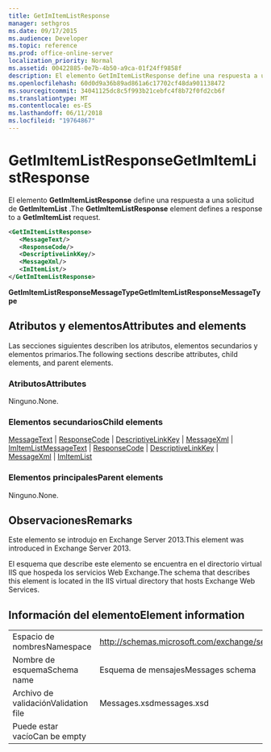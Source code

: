 ```yaml
---
title: GetImItemListResponse
manager: sethgros
ms.date: 09/17/2015
ms.audience: Developer
ms.topic: reference
ms.prod: office-online-server
localization_priority: Normal
ms.assetid: 00422885-0e7b-4b50-a9ca-01f24ff9858f
description: El elemento GetImItemListResponse define una respuesta a una solicitud de GetImItemList.
ms.openlocfilehash: 60d0d9a36b89ad861a6c17702cf48da901138472
ms.sourcegitcommit: 34041125dc8c5f993b21cebfc4f8b72f0fd2cb6f
ms.translationtype: MT
ms.contentlocale: es-ES
ms.lasthandoff: 06/11/2018
ms.locfileid: "19764867"
---
```

# <a name="getimitemlistresponse"></a><span data-ttu-id="f601b-103">GetImItemListResponse</span><span class="sxs-lookup"><span data-stu-id="f601b-103">GetImItemListResponse</span></span>

<span data-ttu-id="f601b-104">El elemento **GetImItemListResponse** define una respuesta a una solicitud de **GetImItemList** .</span><span class="sxs-lookup"><span data-stu-id="f601b-104">The **GetImItemListResponse** element defines a response to a **GetImItemList** request.</span></span> 
  
```XML
<GetImItemListResponse>
   <MessageText/>
   <ResponseCode/>
   <DescriptiveLinkKey/>
   <MessageXml/>
   <ImItemList/>
</GetImItemListResponse>
```

 <span data-ttu-id="f601b-105">**GetImItemListResponseMessageType**</span><span class="sxs-lookup"><span data-stu-id="f601b-105">**GetImItemListResponseMessageType**</span></span>
## <a name="attributes-and-elements"></a><span data-ttu-id="f601b-106">Atributos y elementos</span><span class="sxs-lookup"><span data-stu-id="f601b-106">Attributes and elements</span></span>

<span data-ttu-id="f601b-107">Las secciones siguientes describen los atributos, elementos secundarios y elementos primarios.</span><span class="sxs-lookup"><span data-stu-id="f601b-107">The following sections describe attributes, child elements, and parent elements.</span></span>
  
### <a name="attributes"></a><span data-ttu-id="f601b-108">Atributos</span><span class="sxs-lookup"><span data-stu-id="f601b-108">Attributes</span></span>

<span data-ttu-id="f601b-109">Ninguno.</span><span class="sxs-lookup"><span data-stu-id="f601b-109">None.</span></span>
  
### <a name="child-elements"></a><span data-ttu-id="f601b-110">Elementos secundarios</span><span class="sxs-lookup"><span data-stu-id="f601b-110">Child elements</span></span>

<span data-ttu-id="f601b-111">[MessageText](messagetext.md) | [ResponseCode](responsecode.md) | [DescriptiveLinkKey](descriptivelinkkey.md) | [MessageXml](messagexml.md) | [ImItemList](imitemlist.md)</span><span class="sxs-lookup"><span data-stu-id="f601b-111">[MessageText](messagetext.md) | [ResponseCode](responsecode.md) | [DescriptiveLinkKey](descriptivelinkkey.md) | [MessageXml](messagexml.md) | [ImItemList](imitemlist.md)</span></span>
  
### <a name="parent-elements"></a><span data-ttu-id="f601b-112">Elementos principales</span><span class="sxs-lookup"><span data-stu-id="f601b-112">Parent elements</span></span>

<span data-ttu-id="f601b-113">Ninguno.</span><span class="sxs-lookup"><span data-stu-id="f601b-113">None.</span></span>
  
## <a name="remarks"></a><span data-ttu-id="f601b-114">Observaciones</span><span class="sxs-lookup"><span data-stu-id="f601b-114">Remarks</span></span>

<span data-ttu-id="f601b-115">Este elemento se introdujo en Exchange Server 2013.</span><span class="sxs-lookup"><span data-stu-id="f601b-115">This element was introduced in Exchange Server 2013.</span></span>
  
<span data-ttu-id="f601b-116">El esquema que describe este elemento se encuentra en el directorio virtual IIS que hospeda los servicios Web Exchange.</span><span class="sxs-lookup"><span data-stu-id="f601b-116">The schema that describes this element is located in the IIS virtual directory that hosts Exchange Web Services.</span></span>
  
## <a name="element-information"></a><span data-ttu-id="f601b-117">Información del elemento</span><span class="sxs-lookup"><span data-stu-id="f601b-117">Element information</span></span>

|||
|:-----|:-----|
|<span data-ttu-id="f601b-118">Espacio de nombres</span><span class="sxs-lookup"><span data-stu-id="f601b-118">Namespace</span></span>  <br/> |http://schemas.microsoft.com/exchange/services/2006/messages  <br/> |
|<span data-ttu-id="f601b-119">Nombre de esquema</span><span class="sxs-lookup"><span data-stu-id="f601b-119">Schema name</span></span>  <br/> |<span data-ttu-id="f601b-120">Esquema de mensajes</span><span class="sxs-lookup"><span data-stu-id="f601b-120">Messages schema</span></span>  <br/> |
|<span data-ttu-id="f601b-121">Archivo de validación</span><span class="sxs-lookup"><span data-stu-id="f601b-121">Validation file</span></span>  <br/> |<span data-ttu-id="f601b-122">Messages.xsd</span><span class="sxs-lookup"><span data-stu-id="f601b-122">messages.xsd</span></span>  <br/> |
|<span data-ttu-id="f601b-123">Puede estar vacío</span><span class="sxs-lookup"><span data-stu-id="f601b-123">Can be empty</span></span>  <br/> ||
   

